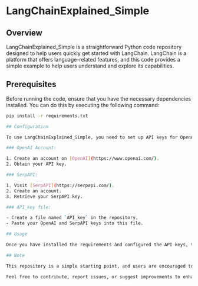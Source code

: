 # LangChainExplained_Simple

## Overview

LangChainExplained_Simple is a straightforward Python code repository designed to help users quickly get started with LangChain. LangChain is a platform that offers language-related features, and this code provides a simple example to help users understand and explore its capabilities.

## Prerequisites

Before running the code, ensure that you have the necessary dependencies installed. You can do this by executing the following command:

```bash
pip install -r requirements.txt

## Configuration

To use LangChainExplained_Simple, you need to set up API keys for OpenAI, SerpAPI, and generate your own API key. Follow these steps:

### OpenAI Account:

1. Create an account on [OpenAI](https://www.openai.com/).
2. Obtain your API key.

### SerpAPI:

1. Visit [SerpAPI](https://serpapi.com/).
2. Create an account.
3. Retrieve your SerpAPI key.

### API_key file:

- Create a file named `API_key` in the repository.
- Paste your OpenAI and SerpAPI keys into this file.

## Usage

Once you have installed the requirements and configured the API keys, the code is ready to run. Execute the code and start exploring the features offered by LangChain at [langchain.com](https://langchain.com/).

## Note

This repository is a simple starting point, and users are encouraged to customize and extend the code based on their specific requirements. For more detailed information and advanced features, refer to the official LangChain documentation available at [langchain.com/documentation](https://langchain.com/documentation/).

Feel free to contribute, report issues, or suggest improvements to enhance the functionality of LangChainExplained_Simple. Happy coding and learning!
